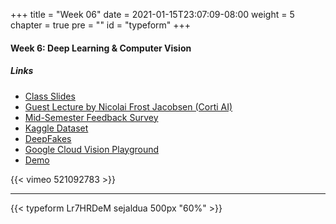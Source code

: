 +++
title = "Week 06"
date = 2021-01-15T23:07:09-08:00
weight = 5
chapter = true
pre = "<b></b>"
id = "typeform"
+++

#### Week 6: Deep Learning & Computer Vision

##### Links
  - [Class Slides](https://docs.google.com/presentation/d/1ygzXLjbZxqpVxqgtJVJq5L2NDqWd6ucRcSdaAipgaAw/edit#slide=id.g35f391192_00)
  - [Guest Lecture by Nicolai Frost Jacobsen (Corti AI)](https://vimeo.com/521092783)
  - [Mid-Semester Feedback Survey](https://sejaldua.typeform.com/to/Lr7HRDeM)
  - [Kaggle Dataset](https://www.kaggle.com/ciplab/real-and-fake-face-detection)
  - [DeepFakes](https://www.youtube.com/watch?v=C8FO0P2a3dA)
  - [Google Cloud Vision Playground](https://cloud.google.com/vision/docs/drag-and-drop)
  - [Demo](https://colab.research.google.com/drive/1pjBBuOGqWT_EYGbkWAE4GLosycdLE4-Z?usp=sharing)

{{< vimeo 521092783 >}}

---

{{< typeform Lr7HRDeM sejaldua 500px "60%" >}}
